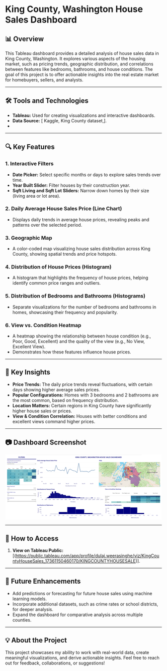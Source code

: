 # King County, Washington House Sales Dashboard  

## 📊 Overview  
This Tableau dashboard provides a detailed analysis of house sales data in King County, Washington. It explores various aspects of the housing market, such as pricing trends, geographic distribution, and correlations between features like bedrooms, bathrooms, and house conditions. The goal of this project is to offer actionable insights into the real estate market for homebuyers, sellers, and analysts.  

---

## 🛠️ Tools and Technologies  
- **Tableau:** Used for creating visualizations and interactive dashboards.  
- **Data Source:** [ Kaggle, King County dataset,].  
- 

---

## 🔍 Key Features  
### 1. **Interactive Filters**  
   - **Date Picker:** Select specific months or days to explore sales trends over time.  
   - **Year Built Slider:** Filter houses by their construction year.  
   - **Sqft Living and Sqft Lot Sliders:** Narrow down homes by their size (living area or lot area).  

### 2. **Daily Average House Sales Price (Line Chart)**  
   - Displays daily trends in average house prices, revealing peaks and patterns over the selected period.  

### 3. **Geographic Map**  
   - A color-coded map visualizing house sales distribution across King County, showing spatial trends and price hotspots.  

### 4. **Distribution of House Prices (Histogram)**  
   - A histogram that highlights the frequency of house prices, helping identify common price ranges and outliers.  

### 5. **Distribution of Bedrooms and Bathrooms (Histograms)**  
   - Separate visualizations for the number of bedrooms and bathrooms in homes, showcasing their frequency and popularity.  

### 6. **View vs. Condition Heatmap**  
   - A heatmap showing the relationship between house condition (e.g., Poor, Good, Excellent) and the quality of the view (e.g., No View, Excellent View).  
   - Demonstrates how these features influence house prices.  

---

## 🌟 Key Insights  
- **Price Trends:** The daily price trends reveal fluctuations, with certain days showing higher average sales prices.  
- **Popular Configurations:** Homes with 3 bedrooms and 2 bathrooms are the most common, based on frequency distribution.  
- **Location Matters:** Certain regions in King County have significantly higher house sales or prices.  
- **View & Condition Correlation:** Houses with better conditions and excellent views command higher prices.  

---

## 📷 Dashboard Screenshot  
![King County House Sales Dashboard](image.png)  

---

## 📂 How to Access  
1. **View on Tableau Public:** [(https://public.tableau.com/app/profile/dulaj.weerasinghe/viz/KingCountyHouseSales_17361150460170/KINGCOUNTYHOUSESALE)].   

---

## 📝 Future Enhancements  
- Add predictions or forecasting for future house sales using machine learning models.  
- Incorporate additional datasets, such as crime rates or school districts, for deeper analysis.  
- Expand the dashboard for comparative analysis across multiple counties.  

---

## 💡 About the Project  
This project showcases my ability to work with real-world data, create meaningful visualizations, and derive actionable insights. Feel free to reach out for feedback, collaborations, or suggestions!  
